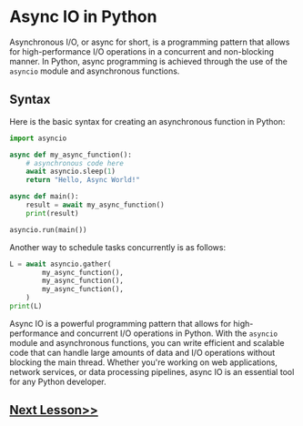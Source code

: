 # Async IO in Python
Asynchronous I/O, or async for short, is a programming pattern that allows for high-performance I/O operations in a concurrent and non-blocking manner. In Python, async programming is achieved through the use of the `asyncio` module and asynchronous functions.

## Syntax
Here is the basic syntax for creating an asynchronous function in Python:
```python
import asyncio

async def my_async_function():
    # asynchronous code here
    await asyncio.sleep(1)
    return "Hello, Async World!"

async def main():
    result = await my_async_function()
    print(result)

asyncio.run(main())
```

Another way to schedule tasks concurrently is as follows: 
``` python  
L = await asyncio.gather(
        my_async_function(),
        my_async_function(),
        my_async_function(),
    )
print(L)
```
Async IO is a powerful programming pattern that allows for high-performance and concurrent I/O operations in Python. With the `asyncio` module and asynchronous functions, you can write efficient and scalable code that can handle large amounts of data and I/O operations without blocking the main thread. Whether you're working on web applications, network services, or data processing pipelines, async IO is an essential tool for any Python developer.
## [Next Lesson>>](https://github.com/Harshita1303/Python-CodewithHarry/blob/main/97-Day-97-MultiThreading-in-Python/.tutorial/01-multithreading.md)
